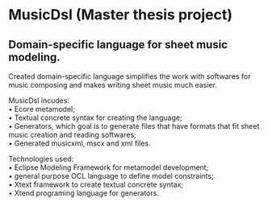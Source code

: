 # MusicDsl (Master thesis project)
## Domain-specific language for sheet music modeling. 
Created domain-specific language simplifies the work with softwares for music composing and makes writing sheet music much easier.

MusicDsl incudes:<br/>
• Ecore metamodel;<br/>
• Textual concrete syntax for creating the language;<br/>
• Generators, which goal is to generate files that have formats that fit sheet music creation and reading softwares;<br/>
• Generated musicxml, mscx and xml files.<br/>

Technologies used:<br/>
• Eclipse Modeling Framework for metamodel development;<br/>
• general purpose OCL language to define model constraints;<br/>
• Xtext framework to create textual concrete syntax;<br/>
• Xtend programing language for generators.<br/>
